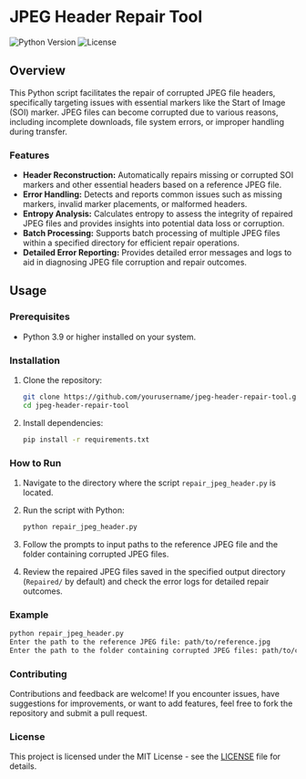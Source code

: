 # JPEG Header Repair Tool

![Python Version](https://img.shields.io/badge/python-3.12.3%2B-blue)
![License](https://img.shields.io/github/license/DRCRecoveryData/JPEG-Header-Repair-Tool)

## Overview

This Python script facilitates the repair of corrupted JPEG file headers, specifically targeting issues with essential markers like the Start of Image (SOI) marker. JPEG files can become corrupted due to various reasons, including incomplete downloads, file system errors, or improper handling during transfer.

### Features

- **Header Reconstruction:** Automatically repairs missing or corrupted SOI markers and other essential headers based on a reference JPEG file.
- **Error Handling:** Detects and reports common issues such as missing markers, invalid marker placements, or malformed headers.
- **Entropy Analysis:** Calculates entropy to assess the integrity of repaired JPEG files and provides insights into potential data loss or corruption.
- **Batch Processing:** Supports batch processing of multiple JPEG files within a specified directory for efficient repair operations.
- **Detailed Error Reporting:** Provides detailed error messages and logs to aid in diagnosing JPEG file corruption and repair outcomes.

## Usage

### Prerequisites

- Python 3.9 or higher installed on your system.

### Installation

1. Clone the repository:
   ```bash
   git clone https://github.com/yourusername/jpeg-header-repair-tool.git
   cd jpeg-header-repair-tool
   ```

2. Install dependencies:
   ```bash
   pip install -r requirements.txt
   ```

### How to Run

1. Navigate to the directory where the script `repair_jpeg_header.py` is located.

2. Run the script with Python:
   ```bash
   python repair_jpeg_header.py
   ```

3. Follow the prompts to input paths to the reference JPEG file and the folder containing corrupted JPEG files.

4. Review the repaired JPEG files saved in the specified output directory (`Repaired/` by default) and check the error logs for detailed repair outcomes.

### Example

```bash
python repair_jpeg_header.py
Enter the path to the reference JPEG file: path/to/reference.jpg
Enter the path to the folder containing corrupted JPEG files: path/to/corrupted_folder
```

### Contributing

Contributions and feedback are welcome! If you encounter issues, have suggestions for improvements, or want to add features, feel free to fork the repository and submit a pull request.

### License

This project is licensed under the MIT License - see the [LICENSE](LICENSE) file for details.
